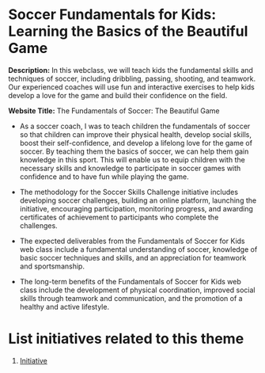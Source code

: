 # Soccer Fundamentals for Kids: Learning the Basics of the Beautiful Game

**Description:** In this webclass, we will teach kids the fundamental skills and techniques of soccer, including dribbling, passing, shooting, and teamwork. Our experienced coaches will use fun and interactive exercises to help kids develop a love for the game and build their confidence on the field.

**Website Title:** The Fundamentals of Soccer: The Beautiful Game

* As a soccer coach, I was to teach children the fundamentals of soccer so that children can improve their physical health, develop social skills, boost their self-confidence, and develop a lifelong love for the game of soccer. By teaching them the basics of soccer, we can help them gain knowledge in this sport. This will enable us to equip children with the necessary skills and knowledge to participate in soccer games with confidence and to have fun while playing the game. 
* The methodology for the Soccer Skills Challenge initiative includes developing soccer challenges, building an online platform, launching the initiative, encouraging participation, monitoring progress, and awarding certificates of achievement to participants who complete the challenges. 

* The expected deliverables from the Fundamentals of Soccer for Kids web class include a fundamental understanding of soccer, knowledge of basic soccer techniques and skills, and an appreciation for teamwork and sportsmanship.

* The long-term benefits of the Fundamentals of Soccer for Kids web class include the development of physical coordination, improved social skills through teamwork and communication, and the promotion of a healthy and active lifestyle.




# List initiatives related to this theme
1. [Initiative](documentation/templates/theme/initiatives/initiative_template.md)
